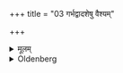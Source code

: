 +++
title = "03 गर्भद्वादशेषु वैश्यम्"

+++

<details><summary>मूलम्</summary>

गर्भद्वादशेषु वैश्यम् ३
</details>

<details><summary>Oldenberg</summary>

3. In the twelfth year after the conception a Vaiśya.
</details>
